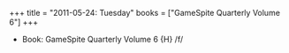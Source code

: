 +++
title = "2011-05-24: Tuesday"
books = ["GameSpite Quarterly Volume 6"]
+++


* Book: GameSpite Quarterly Volume 6 {H} /f/
